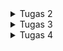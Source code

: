 <details>
    <summary>Tugas 2</summary>
https://storehousepbp.adaptable.app/

1.
>Membuat sebuah proyek Django baru.<br>

Pertama buat direktori dengan nama aplikasi yang dibuat (storehousepbp) terus kalau sudah di inisiasi dengan menjalankan `git init` di cmd yang ada di direktori ini lalu buatlah virtual environment dengan menjalankan `py -m venv env` lalu aktifkan virtual environment tersebut dengan `env\Scripts\activate.bat` untuk di Windows.
Di direktori yang sama buatlah file dengan nama `requirements.txt` lalu tambahkan beberapa dependencies yang diperlukan untuk membuat projek django seperti django, gunicorn dan lain lain. lalu pasang dependencies tersebut dengan menjalankan perintah ini di virtual environment yang tadi sudah di aktifkan `pip install -r requirements.txt`.
Buatlah projek django dengan menjalankan `django-admin startproject storehousepbp .`. nama aplikasi nya sesuai yang ingin dibuat.<br><br>
>Membuat aplikasi dengan nama main pada proyek tersebut.<br>

Untuk membuat aplikasi dengan nama `main` jalankan perintah `py manage.py startapp main`.
Lalu masuk ke `settings.py` di direktori storehousepbp (aplikasi yang dibuat) lalu di bagian `INSTALLED_APPS` tambahkan 'main' ke dalam aplikasi.
>Melakukan routing pada proyek agar dapat menjalankan aplikasi main.<br>

Buatlah file bernama `urls.py` di direktori main lalu isi dengan kode :<br>
<pre>from django.urls import path
from main.views import show_main

app_name = 'main'

urlpatterns = [
    path('', show_main, name='show_main'),
]</pre>
Kemudian, masuk ke `urls.py` yang ada di direktori storehousepbp (aplikasi yang dibuat) kemudian tambahkan beberapa kode seperti :<br>
`from django.urls import path, include` hanya ditambahkan impor include dan <br>
`    path('main/', include('main.urls')),` ditambahkan di dalam urlspatterns <br>
>Membuat model pada aplikasi main dengan nama Item dan memiliki atribut wajib.<br>

Buka file `models.py` di direktori main lalu diisi dengan kode :<br>
<pre>from django.db import models

class Item(models.Model):
    name = models.CharField(max_length=255)
    date_added = models.DateField(auto_now_add=True)
    amount = models.IntegerField()
    description = models.TextField()</pre>
>Membuat sebuah fungsi pada views.py untuk dikembalikan ke dalam sebuah template HTML yang menampilkan nama aplikasi serta nama dan kelas kamu.<br>

Buka file `views.py` di direktori main lalu tambahkan kode :<br>
<pre>from django.shortcuts import render

def show_main(request):
    context = {
        'applications': 'storehousepbp', # isikan dengan nama aplikasi sendiri
        'name': 'Humam Al Labib', #isikan dengan nama sendiri
        'class': 'PBP F' # isikan dengan kelas kalian sendiri
    }

    return render(request, "main.html", context)</pre>
> Membuat sebuah routing pada urls.py aplikasi main untuk memetakan fungsi yang telah dibuat pada views.py.<br>

Buatlah file `urls.py` di direktori main lalu isikan kode : <br>
<pre>from django.urls import path
from main.views import show_main

app_name = 'main'

urlpatterns = [
    path('', show_main, name='show_main'),
]</pre>
>Melakukan deployment ke Adaptable terhadap aplikasi yang sudah dibuat sehingga nantinya dapat diakses oleh teman-temanmu melalui Internet.<br>

Tambahkan * di variabel ALLOWED_HOSTS di settings.py yang ada di direktori storehousepbp (aplikasi yang dibuat)<br>
`ALLOWED_HOSTS = ["*"]`<br>
Karena akun Adaptable sudah di disable jadi sudah tidak bisa di pakai lagi<br>
>Membuat sebuah README.md yang berisi tautan menuju aplikasi Adaptable yang sudah di-deploy, serta jawaban dari beberapa pertanyaan berikut.<br>

Buat file README.md lalu di add, commit, dan push ke dalam github atau buat file README.md di dalam github lalu edit di dalam github

2.<br>![image](https://github.com/humama/storehousepbp/assets/20278539/bef151e5-9d7d-4fcd-ac9e-ab53b90ee6e5)<br>
Kaitan antara urls.py, views.py, models.py, dan berkas HTML adalah dasar dari kerangka kerja Django dalam mengembangkan aplikasi web. Setiap bagian memiliki peran dan tanggung jawabnya sendiri dalam proses pengembangan aplikasi. Berikut adalah penjelasan kaitan masing-masing komponen:

models.py: Berkas ini berisi definisi model-data yang digunakan oleh aplikasi Anda. Model adalah abstraksi dari entitas yang akan disimpan dalam database. Kaitan utama antara models.py dan komponen lainnya adalah:<br>
* Kaitan dengan views.py: Model digunakan oleh view untuk mengambil data dari database, memprosesnya, dan mengirimkannya ke template. View dapat menggunakan query database Django (ORM) untuk berinteraksi dengan model dan mendapatkan data yang diperlukan.<br>
views.py: Berkas ini berisi logika aplikasi web Anda, termasuk tindakan yang diambil saat pengguna mengunjungi URL tertentu. Kaitan antara views.py dan komponen lainnya adalah:<br>
* Kaitan dengan urls.py: View dihubungkan dengan URL melalui berkas urls.py. Anda mendefinisikan path URL yang mengarahkan ke view tertentu. Ketika pengguna mengakses URL tersebut, view yang sesuai akan dijalankan.<br>
* Kaitan dengan models.py: View sering digunakan untuk mengambil data dari model (database) menggunakan Django ORM. View dapat mengambil, memproses, dan mengirimkan data dari model ke template HTML.<br>
* Kaitan dengan berkas HTML: View juga bertanggung jawab untuk merender (mengisi) template HTML dengan data yang diperlukan. View menggunakan template tag Django untuk memasukkan data dari model ke dalam HTML sehingga data tersebut dapat ditampilkan kepada pengguna.

urls.py: Berkas ini berisi konfigurasi URL untuk aplikasi Anda. Ini menghubungkan URL dengan view yang sesuai. Kaitan antara urls.py dan komponen lainnya adalah:<br>
* Kaitan dengan views.py: Dalam urls.py, Anda mendefinisikan path URL yang mengarahkan ke view tertentu. Ini berarti URL tertentu akan mengeksekusi view yang sesuai saat diakses oleh pengguna.

Berkas HTML (Template): Template HTML digunakan untuk merender tampilan yang akan ditampilkan kepada pengguna. Kaitan antara berkas HTML dan komponen lainnya adalah:<br>
* Kaitan dengan views.py: View menggunakan template untuk merender tampilan. View mengirimkan data dari model ke template agar data tersebut dapat ditampilkan dalam HTML.

Dalam alur kerja tipikal Django, pengguna mengakses URL yang didefinisikan dalam urls.py. URL tersebut mengarahkan ke view yang sesuai dalam views.py. View menggunakan model-data dari models.py untuk mengambil atau memproses data. Kemudian, view merender template HTML yang menggabungkan data dari model dengan tampilan HTML yang sesuai. Hasil akhirnya adalah halaman web yang ditampilkan kepada pengguna.

Ini adalah inti dari pola desain Model-View-Controller (MVC) yang diadopsi oleh Django. Dalam pola ini, models.py berperan sebagai Model, views.py sebagai Controller, dan berkas HTML sebagai View. Django menggunakan pendekatan yang lebih dekat dengan Model-View-Template (MVT), di mana template berperan sebagai View, tetapi konsep dasarnya tetap sama.<br>

3. Berikut adalah beberapa alasan mengapa kita menggunakan virtual environment:

* Isolasi Proyek: Virtual environment memungkinkan kita untuk mengisolasi dependensi proyek tertentu dari lingkungan Python global. Ini berarti kita dapat memiliki versi yang berbeda dari paket Python di setiap proyek tanpa khawatir tentang konflik dependensi. Ini membantu mencegah masalah yang mungkin timbul ketika dua proyek menggunakan versi paket Python yang berbeda.<br>
* Mengelola Dependensi: Dengan venv, kita dapat dengan mudah menginstal, menghapus, dan mengelola paket Python yang dibutuhkan oleh proyek kita. Ini membuat pengelolaan dependensi proyek menjadi lebih teratur.<br>
* Memudahkan Deploy: Ketika kita ingin mengirimkan proyek ke server produksi, kita dapat dengan mudah meng-eksport daftar dependensi yang diperlukan dengan menggunakan requirements.txt, sehingga server produksi dapat menginstal paket-paket yang diperlukan.<br>
Isolasi Kesalahan: Jika ada masalah atau kesalahan dalam salah satu proyek, itu tidak akan mempengaruhi proyek lain yang ada di lingkungan yang sama.

Django Tanpa Virtual Environment

Meskipun kita dapat membuat aplikasi web berbasis Django tanpa menggunakan virtual environment, disarankan untuk selalu menggunakan virtual environment dalam pengembangan Django. Tanpa virtual environment, kita dapat mengalami masalah berikut:

* Konflik Dependensi: Proyek Django satu dapat menggunakan versi paket tertentu, sementara proyek lain menggunakan versi yang berbeda. Ini dapat menyebabkan konflik dependensi dan masalah yang sulit dilacak.<br>
* Kesulitan Manajemen Paket: Tanpa virtual environment, manajemen paket Python menjadi lebih sulit. kita harus berhati-hati dalam menginstal dan menghapus paket agar tidak mempengaruhi sistem Python global.<br>
* Ketergantungan pada Lingkungan Global: Penggunaan paket Python dari sistem global dapat membuat proyek kita bergantung pada versi paket yang ada di lingkungan tersebut, yang mungkin tidak selalu sesuai dengan kebutuhan proyek kita.<br>

4. MVC, MVT, dan MVVM

MVC (Model-View-Controller):

* Model: Bertanggung jawab atas struktur data dan logika bisnis. Ini berinteraksi dengan database.<br>
* View: Menampilkan data kepada pengguna dan menerima input dari pengguna. Ini mengirim permintaan ke Controller.<br>
* Controller: Menerima permintaan dari View, memprosesnya, dan mengirimkan instruksi kepada Model untuk memperbarui data atau mengambil data baru.

MVT (Model-View-Template):

* Model: Sama dengan dalam MVC, mengelola data dan logika bisnis.<br>
* View: Mirip dengan View dalam MVC, bertanggung jawab untuk menampilkan data kepada pengguna dan menerima input.<br>
* Template: Template dalam MVT mirip dengan bagian Controller dalam MVC tradisional, karena mengatur logika presentasi.

MVVM (Model-View-ViewModel):

* Model: Sama dengan dalam MVC dan MVT, mengelola data dan logika bisnis.<br>
* View: Mirip dengan View dalam MVC dan MVT, bertanggung jawab untuk menampilkan data kepada pengguna.<br>
* ViewModel: Bertindak sebagai perantara antara Model dan View. Ini memungkinkan View untuk berinteraksi dengan Model tanpa perlu tahu tentang Model secara langsung.

Perbedaan utama antara ketiganya adalah bagaimana mereka mengatur logika aplikasi dan tampilan. Django menggunakan pendekatan MVT, di mana Template mirip dengan Controller dalam pendekatan MVC tradisional. Django secara otomatis mengelola aliran permintaan HTTP, sehingga developer lebih fokus pada logika aplikasi dan tampilan.
</details>

<details>
    <summary>Tugas 3</summary>
    
1. Perbedaan antara form POST dan form GET dalam Django:

Form POST: Ketika sebuah form dikirim dengan metode POST, data yang dikirim oleh form akan dikirimkan sebagai bagian dari body permintaan HTTP. Data ini tidak akan terlihat di URL. Ini cocok digunakan ketika Anda ingin mengirim data yang sensitif atau besar, seperti kata sandi atau file.

Form GET: Saat sebuah form dikirim dengan metode GET, data yang dikirimkan akan disertakan dalam URL sebagai parameter query string. Ini membuat data terlihat dalam URL. Form GET lebih cocok digunakan untuk permintaan pencarian atau tindakan yang dapat dibagikan (shareable), karena URL dapat disalin dan dibuka di browser lain.

2. Perbedaan utama antara XML, JSON, dan HTML dalam konteks pengiriman data:

XML (eXtensible Markup Language): XML adalah format data yang digunakan untuk menyimpan dan mengirim data terstruktur. Ini mengandung informasi tentang struktur data dalam bentuk tag dan atribut. XML sering digunakan dalam pertukaran data antara sistem yang berbeda atau dalam penguraian dokumen seperti RSS atau SOAP.

JSON (JavaScript Object Notation): JSON adalah format data yang sangat ringan dan mudah dibaca oleh manusia. Ini sering digunakan untuk pertukaran data antara aplikasi web modern karena desainnya yang sederhana dan kemampuannya untuk menggambarkan objek dan array dengan baik.

HTML (HyperText Markup Language): HTML adalah bahasa markup yang digunakan untuk membuat halaman web. Meskipun HTML lebih berfokus pada tampilan dan struktur halaman web daripada pertukaran data, beberapa aplikasi web menggunakan teknik seperti web scraping untuk mengekstrak data dari halaman web HTML.

3. Mengapa JSON sering digunakan dalam pertukaran data antara aplikasi web modern:

Ringan: JSON adalah format data yang sangat ringan, baik untuk dikirimkan dan diterima oleh aplikasi web. Ini menghemat bandwidth dan memungkinkan pertukaran data yang efisien.

Mudah Dibaca: JSON mudah dibaca oleh manusia dan mudah untuk diurai oleh aplikasi. Ini membuatnya lebih mudah untuk debugging dan pemahaman data.

Mendukung Struktur Data: JSON mendukung struktur data yang lebih kompleks, termasuk objek dan array. Ini memungkinkan aplikasi untuk mengirim data yang lebih terstruktur daripada format data yang lebih sederhana seperti CSV.

Kompatibilitas dengan Bahasa: JSON dapat dengan mudah diurai dalam berbagai bahasa pemrograman, termasuk JavaScript, Python, Java, dan banyak lainnya. Ini membuatnya menjadi format yang sangat serbaguna untuk pertukaran data antara berbagai aplikasi web.
4. Jelaskan bagaimana cara kamu mengimplementasikan checklist di atas secara step-by-step

>Membuat input form untuk menambahkan objek model pada app sebelumnya.
untuk membuat form maka untuk memudahkan kita akan membuat folder templates di dalam root folder, lalu kita akan membuat template yg bernama `base.html` di dalam folder tersebut. `base.html` akan kita isi seperti :
<pre>
{% load static %}
<!DOCTYPE html>
<html lang="en">
    <head>
        <meta charset="UTF-8">
        <meta name="viewport" content="width=device-width, initial-scale=1.0">
        {% block meta %}
        {% endblock meta %}
    </head>

    <body>
        {% block content %}
        {% endblock content %}
    </body>
</html>
kalau tidak kelihatan maaf karena kode html di sini jadi jalan
</pre>
lalu di dalam file `settings.py` yang ada di dalam subdirektori storehousepbp (nama aplikasi) dan di bagian `TEMPLATES` di baris `DIRS` diisi dengan `BASE_DIR / 'templates'` 
Buat file di dalam direktori `main` dengan nama `forms.py` dan diisi dengan kode:
<pre>
from django.forms import ModelForm
from main.models import Item

class ItemForm(ModelForm):
    class Meta:
        model = Item
        fields = ["name", "amount", "description"]
</pre>
>Tambahkan 5 fungsi views untuk melihat objek yang sudah ditambahkan dalam format HTML, XML, JSON, XML by ID, dan JSON by ID.
untuk bagian HTML kita akan menambahkan beberapa import 
<pre>
from django.http import HttpResponseRedirect
from main.forms import ItemForm
from django.urls import reverse
from .models import Item
</pre>
lalu buat fungsi dengan nama create_item di file tersebut yg terisi:
<pre>def create_item(request):
    form = ItemForm(request.POST or None)

    if form.is_valid() and request.method == "POST":
        form.save()
        return HttpResponseRedirect(reverse('main:show_main'))

    context = {'form': form}
    return render(request, "create_item.html", context)</pre>
dan di fungsi `show_main` kita ubah jadi:
<pre>def show_main(request):
    items = Item.objects.all()

    context = {
        'applications': 'storehousepbp', # isikan dengan nama aplikasi sendiri
        'name': 'Humam Al Labib', #isikan dengan nama sendiri
        'class': 'PBP F', # isikan dengan kelas kalian sendiri
        'items': items
    }

    return render(request, "main.html", context)</pre>
di file `urls.py` yang berada di folder `main` kita import fungsi tadi
<pre>from main.views import show_main, create_item</pre>

lalu tambahkan path url di urlspattern yang ada di `urls.py` di `main`

<pre>path('create-item', create_item, name='create_item'),</pre>

buatlah file bernama `create_item.html` di dalam di direktori `main/templates` lalu diisi :
<pre>
{% extends 'base.html' %} 

{% block meta %}
<title>Create Item</title>
{% endblock meta %}

{% block content %}
<h1>Add New Item</h1>

<form method="POST">
    {% csrf_token %}
    <table>
        {{ form.as_table }}
        <tr>
            <td></td>
            <td>
                <input type="submit" value="Add Item"/>
            </td>
        </tr>
    </table>
</form>

{% endblock %}
kalau tidak kelihatan maaf karena kode html di sini jadi jalan
</pre>
lalu kita tambahkan di `main.html` yaitu:
<pre>
<table>
        <tr>
            <th>Name</th>
            <th>Amount</th>
            <th>Description</th>
            <th>Date Added</th>
        </tr>
    
        {% comment %} Berikut cara memperlihatkan data item di bawah baris ini {% endcomment %}
    
        {% for item in items %}
            <tr>
                <td>{{item.name}}</td>
                <td>{{item.amount}}</td>
                <td>{{item.description}}</td>
                <td>{{item.date_added}}</td>
            </tr>
        {% endfor %}
    </table>
    
    <br />
    
    <a href="{% url 'main:create_item' %}">
        <button>
            Add New Item
        </button>
    </a>
kalau tidak kelihatan maaf karena kode html di sini jadi jalan
</pre>
untuk bagian bonus kita tambahkan di fungsi `show_main` :
<pre>
def show_main(request):
    items = Item.objects.all()
    item_count = 0
    for item in items:
        item_count += item.amount

    context = {
        'applications': 'storehousepbp', # isikan dengan nama aplikasi sendiri
        'name': 'Humam Al Labib', #isikan dengan nama sendiri
        'class': 'PBP F', # isikan dengan kelas kalian sendiri
        'items': items,
        'item_count': item_count
    }

    return render(request, "main.html", context)
</pre>
lalu tambahkan di `main.html`:
<pre>
<p>Kamu menyimpan {{ item_count }} item di dalam aplikasi ini</p>
</pre>
untuk bagian xml, json, xml_by_id dan json_by_id ditambahkan fungsinya di `views.py` :
<pre>
def show_xml(request):
    data = Item.objects.all()
    return HttpResponse(serializers.serialize("xml", data), content_type="application/xml")

def show_json(request):
    data = Item.objects.all()
    return HttpResponse(serializers.serialize("json", data), content_type="application/json")

def show_xml_by_id(request, id):
    data = Item.objects.filter(pk=id)
    return HttpResponse(serializers.serialize("xml", data), content_type="application/xml")

def show_json_by_id(request, id):
    data = Item.objects.filter(pk=id)
    return HttpResponse(serializers.serialize("json", data), content_type="application/json")
</pre>
lalu tambahkan import yang ada di`views.py` jadi ada import :
<pre>from django.http import HttpResponseRedirect, HttpResponse
from main.forms import ItemForm
from django.urls import reverse
from django.shortcuts import render
from .models import Item
from django.core import serializers
</pre>
>Membuat routing URL untuk masing-masing views yang telah ditambahkan pada poin 2.
tambahkan import yang ada di `urls.py` jadi:
<pre>from main.views import show_main, create_item, show_xml, show_json, show_xml_by_id, show_json_by_id
</pre>
lalu tambahkan di urlspattern :
<pre>    path('create-item', create_item, name='create_item'),
    path('xml/', show_xml, name='show_xml'), 
    path('json/', show_json, name='show_json'), 
    path('xml/<int:id>/', show_xml_by_id, name='show_xml_by_id'),
    path('json/<int:id>/', show_json_by_id, name='show_json_by_id'), 
</pre>

HTML:
![HTML](image.png)

XML:
![XML](image-1.png)

JSON:
![JSON](image-2.png)

XML by ID:
![image](https://github.com/humama/storehousepbp/assets/20278539/b88d0415-66b5-44a9-86cf-eb4bca360e3b)

JSON by ID:
![JSON_BY_ID](image-3.png)

</details>
<details>
    <summary>Tugas 4</summary>
1. Apa itu Django UserCreationForm, dan jelaskan apa kelebihan dan kekurangannya?
    Django UserCreationForm:
Django UserCreationForm adalah sebuah formulir bawaan yang disediakan oleh Django untuk memudahkan proses pembuatan akun pengguna (user) dalam aplikasi web yang dibangun dengan Django. Formulir ini secara khusus dirancang untuk mengumpulkan informasi yang diperlukan untuk membuat akun pengguna baru, seperti username, password, dan konfirmasi password. Kelebihan dari UserCreationForm adalah kemudahannya dalam mengelola proses pendaftaran pengguna, termasuk validasi data, enkripsi password, dan integrasi dengan sistem otentikasi Django. Namun, kekurangannya adalah formulir ini dapat memerlukan penyesuaian tambahan jika Anda memiliki kebutuhan yang lebih kompleks atau jika Anda ingin menambahkan bidang-bidang tambahan pada formulir.

2. Apa perbedaan antara autentikasi dan otorisasi dalam konteks Django, dan mengapa keduanya penting?
Perbedaan antara Autentikasi dan Otorisasi dalam Konteks Django:

Autentikasi adalah proses mengidentifikasi pengguna dan memverifikasi bahwa mereka adalah pengguna yang sah. Dalam Django, ini dilakukan melalui sistem otentikasi yang memeriksa identitas pengguna, seperti username dan password.
Otorisasi adalah proses yang menentukan apa yang diizinkan atau tidak diizinkan oleh pengguna yang telah terautentikasi. Ini berkaitan dengan hak akses pengguna terhadap berbagai fitur atau data dalam aplikasi. Django memiliki sistem otorisasi yang memungkinkan Anda untuk mengatur izin pengguna dengan sangat terperinci.
Keduanya penting karena autentikasi mengidentifikasi pengguna, sementara otorisasi mengontrol apa yang dapat mereka lakukan dalam aplikasi. Tanpa autentikasi, Anda tidak tahu siapa penggunanya, dan tanpa otorisasi, Anda tidak dapat mengendalikan akses mereka.

3. Apa itu cookies dalam konteks aplikasi web, dan bagaimana Django menggunakan cookies untuk mengelola data sesi pengguna?
Cookies dalam Konteks Aplikasi Web dan Penggunaan Django:
Cookies adalah data kecil yang disimpan di sisi klien (misalnya, browser pengguna) dan digunakan oleh server web untuk menyimpan informasi sesi atau pengguna. Dalam Django, Anda dapat menggunakan cookies untuk mengelola data sesi pengguna. Misalnya, Anda dapat menggunakan cookies untuk mengidentifikasi pengguna yang telah login atau untuk menyimpan preferensi pengguna.

4. Apakah penggunaan cookies aman secara default dalam pengembangan web, atau apakah ada risiko potensial yang harus diwaspadai?
Keamanan Cookies dalam Pengembangan Web:
Penggunaan cookies secara default dalam pengembangan web tidak selalu aman. Beberapa risiko potensial yang perlu diwaspadai termasuk:

Cross-Site Scripting (XSS): Serangan XSS dapat menyusupkan kode berbahaya ke dalam cookies dan membahayakan pengguna.
Cross-Site Request Forgery (CSRF): Serangan CSRF dapat digunakan untuk memanipulasi cookies pengguna tanpa izin.
Data Sensitif: Cookies dapat menyimpan data sensitif seperti token otentikasi. Mereka harus dienkripsi dan diatur dengan hati-hati.
Untuk mengamankan penggunaan cookies, Anda perlu memastikan bahwa Anda mengimplementasikan tindakan perlindungan keamanan seperti penggunaan HTTPS, sanitasi input, dan memeriksa integritas data cookies. Django memiliki beberapa mekanisme keamanan bawaan yang dapat membantu melindungi cookies, seperti proteksi terhadap CSRF. Tetapi, masih penting untuk memahami risiko dan menerapkan praktik pengembangan yang aman.

5. Jelaskan bagaimana cara kamu mengimplementasikan checklist di atas secara step-by-step
> Mengimplementasikan fungsi registrasi, login, dan logout untuk memungkinkan pengguna untuk mengakses aplikasi sebelumnya dengan lancar.

di `views.py` tambahkan import :
<pre>
import datetime
from django.shortcuts import redirect
from django.contrib.auth.forms import UserCreationForm
from django.contrib import messages  
from django.contrib.auth import authenticate, login, logout
from django.contrib.auth.decorators import login_required
</pre>
untuk register tambahkan fungsi :
<pre>def register(request):
    form = UserCreationForm()

    if request.method == "POST":
        form = UserCreationForm(request.POST)
        if form.is_valid():
            form.save()
            messages.success(request, 'Your account has been successfully created!')
            return redirect('main:login')
    context = {'form':form}
    return render(request, 'register.html', context)</pre>
untuk login tambahkan fungsi :
<pre>
def login_user(request):
    if request.method == 'POST':
        username = request.POST.get('username')
        password = request.POST.get('password')
        user = authenticate(request, username=username, password=password)
        if user is not None:
            login(request, user)
            response = HttpResponseRedirect(reverse("main:show_main")) 
            response.set_cookie('last_login', str(datetime.datetime.now()))
            return response
        else:
            messages.info(request, 'Sorry, incorrect username or password. Please try again.')
    context = {}
    return render(request, 'login.html', context)
</pre>
untuk logout tambahkan fungsi :
<pre>
def logout_user(request):
    logout(request)
    response = HttpResponseRedirect(reverse('main:login'))
    response.delete_cookie('last_login')
    return response
</pre>
lalu sebelum fungsi `show_main` tambahkan line `@login_required(login_url='/login')`
buat `register.html` dan `login.html` di direktori main/templates
di `urls.py` tambahkan import `register, login_user, logout_user`
lalu tambahkan 
<pre>
    path('register/', register, name='register'),
    path('login/', login_user, name='login'),
    path('logout/', logout_user, name='logout'),
</pre>
di `models.py` tambahkan `from django.contrib.auth.models import User`
lalu tambahkan `user = models.ForeignKey(User, on_delete=models.CASCADE)` di dalam class Item
</details>